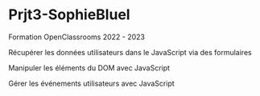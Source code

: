 # Prjt3-SophieBluel
Formation OpenClassrooms 2022 - 2023

Récupérer les données utilisateurs dans le JavaScript via des formulaires

Manipuler les éléments du DOM avec JavaScript

Gérer les événements utilisateurs avec JavaScript
